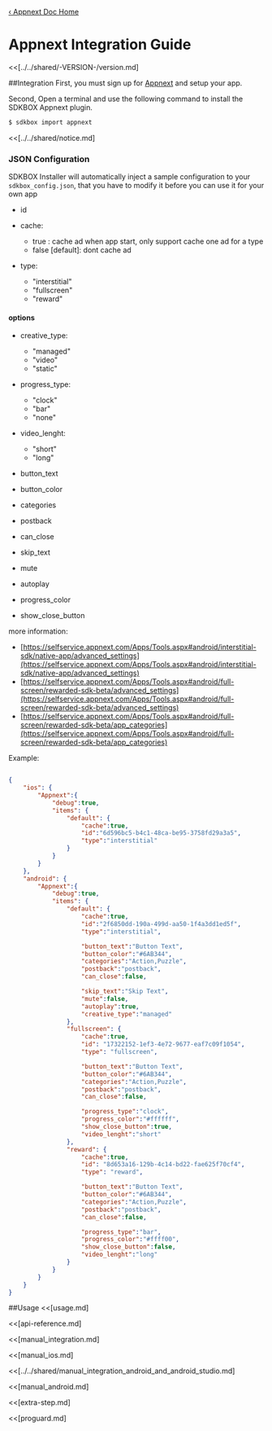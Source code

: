 [&#8249; Appnext Doc Home](./)

<h1>Appnext Integration Guide</h1>
<<[../../shared/-VERSION-/version.md]

##Integration
First, you must sign up for [Appnext](https://www.appnext.com/) and setup your app.

Second, Open a terminal and use the following command to install the SDKBOX Appnext plugin.
```bash
$ sdkbox import appnext
```

<<[../../shared/notice.md]

<!--## Configuration
<<[../../shared/sdkbox_cloud.md]
<<[../../shared/remote_application_config.md]-->

### JSON Configuration
SDKBOX Installer will automatically inject a sample configuration to your `sdkbox_config.json`, that you have to modify it before you can use it for your own app

- id

- cache:

    - true  : cache ad when app start, only support cache one ad for a type
    - false [default]: dont cache ad

- type:

    - "interstitial"
    - "fullscreen"
    - "reward"

#### options

- creative_type:

    - "managed"
    - "video"
    - "static"

- progress_type:

    - "clock"
    - "bar"
    - "none"

- video_lenght:

    - "short"
    - "long"

- button_text
- button_color
- categories
- postback
- can_close

- skip_text
- mute
- autoplay

- progress_color
- show_close_button

more information:

- [https://selfservice.appnext.com/Apps/Tools.aspx#android/interstitial-sdk/native-app/advanced_settings](https://selfservice.appnext.com/Apps/Tools.aspx#android/interstitial-sdk/native-app/advanced_settings)
- [https://selfservice.appnext.com/Apps/Tools.aspx#android/full-screen/rewarded-sdk-beta/advanced_settings](https://selfservice.appnext.com/Apps/Tools.aspx#android/full-screen/rewarded-sdk-beta/advanced_settings)
- [https://selfservice.appnext.com/Apps/Tools.aspx#android/full-screen/rewarded-sdk-beta/app_categories](https://selfservice.appnext.com/Apps/Tools.aspx#android/full-screen/rewarded-sdk-beta/app_categories)

Example:
```json

{
    "ios": {
        "Appnext":{
            "debug":true,
            "items": {
                "default": {
                    "cache":true,
                    "id":"6d596bc5-b4c1-48ca-be95-3758fd29a3a5",
                    "type":"interstitial"
                }
            }
        }
    },
    "android": {
        "Appnext":{
            "debug":true,
            "items": {
                "default": {
                    "cache":true,
                    "id":"2f6850dd-190a-499d-aa50-1f4a3dd1ed5f",
                    "type":"interstitial",

                    "button_text":"Button Text",
                    "button_color":"#6AB344",
                    "categories":"Action,Puzzle",
                    "postback":"postback",
                    "can_close":false,

                    "skip_text":"Skip Text",
                    "mute":false,
                    "autoplay":true,
                    "creative_type":"managed"
                },
                "fullscreen": {
                    "cache":true,
                    "id": "17322152-1ef3-4e72-9677-eaf7c09f1054",
                    "type": "fullscreen",

                    "button_text":"Button Text",
                    "button_color":"#6AB344",
                    "categories":"Action,Puzzle",
                    "postback":"postback",
                    "can_close":false,

                    "progress_type":"clock",
                    "progress_color":"#ffffff",
                    "show_close_button":true,
                    "video_lenght":"short"
                },
                "reward": {
                    "cache":true,
                    "id": "8d653a16-129b-4c14-bd22-fae625f70cf4",
                    "type": "reward",

                    "button_text":"Button Text",
                    "button_color":"#6AB344",
                    "categories":"Action,Puzzle",
                    "postback":"postback",
                    "can_close":false,

                    "progress_type":"bar",
                    "progress_color":"#ffff00",
                    "show_close_button":false,
                    "video_lenght":"long"
                }
            }
        }
    }
}

```

##Usage
<<[usage.md]

<<[api-reference.md]

<<[manual_integration.md]

<<[manual_ios.md]

<<[../../shared/manual_integration_android_and_android_studio.md]

<<[manual_android.md]

<<[extra-step.md]

<<[proguard.md]
